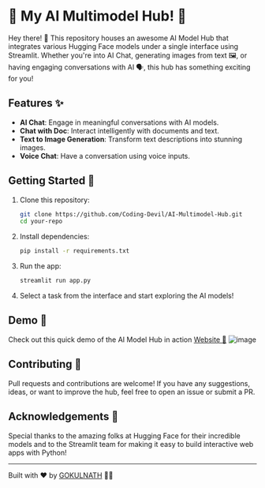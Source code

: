 
# 🌟 My AI Multimodel Hub! 🤖

Hey there! 👋 This repository houses an awesome AI Model Hub that integrates various Hugging Face models under a single interface using Streamlit. Whether you're into AI Chat, generating images from text 🖼️, or having engaging conversations with AI 🗣️, this hub has something exciting for you!

## Features ✨

- **AI Chat**: Engage in meaningful conversations with AI models.
- **Chat with Doc**: Interact intelligently with documents and text.
- **Text to Image Generation**: Transform text descriptions into stunning images. 
- **Voice Chat**: Have a conversation using voice inputs.

## Getting Started 🚀

1. Clone this repository:
   ```bash
   git clone https://github.com/Coding-Devil/AI-Multimodel-Hub.git
   cd your-repo
   ```

2. Install dependencies:
   ```bash
   pip install -r requirements.txt
   ```

3. Run the app:
   ```bash
   streamlit run app.py
   ```

4. Select a task from the interface and start exploring the AI models!

## Demo 🎥

Check out this quick demo of the AI Model Hub in action [Website 🚀](https://ai-multimodel.streamlit.app/)
![image](https://github.com/user-attachments/assets/c654b822-1ac4-4441-84e7-818ba45f5a5a)


## Contributing 🤝

Pull requests and contributions are welcome! If you have any suggestions, ideas, or want to improve the hub, feel free to open an issue or submit a PR.

## Acknowledgements 🙏

Special thanks to the amazing folks at Hugging Face for their incredible models and to the Streamlit team for making it easy to build interactive web apps with Python!

---
Built with ❤️ by [GOKULNATH](https://github.com/Coding-Devil) 👨‍💻
